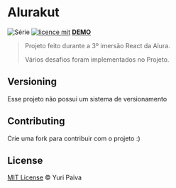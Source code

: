 # Alurakut
![Série](https://img.shields.io/badge/Yuri%20Paiva-Alurakut-pink)
[![licence mit](https://img.shields.io/badge/licence-MIT-blue.svg)](https://github.com/afonsopacifer/open-source-boilerplate/blob/master/LICENSE.md)
[**DEMO**](https://alurakut.vercel.app/logo.svg)
> Projeto feito durante a 3º imersão React da Alura.
> 
> Vários desafios foram implementados no Projeto.

## Versioning

Esse projeto não possui um sistema de versionamento

## Contributing

Crie uma fork para contribuir com o projeto :)

## License
[MIT License](https://github.com/afonsopacifer/open-source-boilerplate/blob/master/LICENSE.md) © Yuri Paiva
